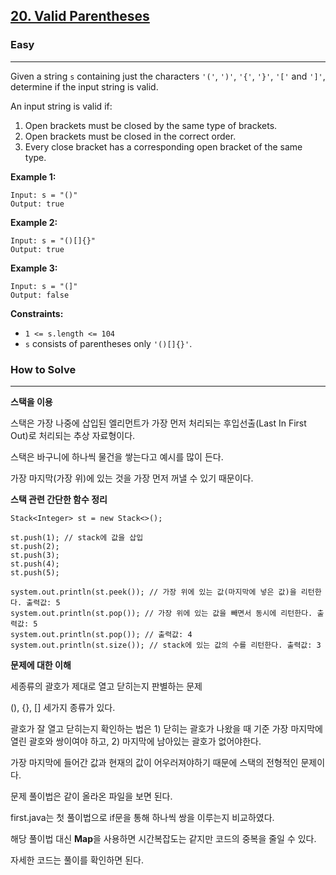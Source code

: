 ## [20\. Valid Parentheses](https://leetcode.com/problems/valid-parentheses/)

### Easy

---

Given a string `s` containing just the characters `'('`, `')'`, `'{'`, `'}'`, `'['` and `']'`, determine if the input string is valid.

An input string is valid if:

1.  Open brackets must be closed by the same type of brackets.
2.  Open brackets must be closed in the correct order.
3.  Every close bracket has a corresponding open bracket of the same type.

**Example 1:**

```
Input: s = "()"
Output: true
```

**Example 2:**

```
Input: s = "()[]{}"
Output: true
```

**Example 3:**

```
Input: s = "(]"
Output: false
```

**Constraints:**

-   `1 <= s.length <= 104`
-   `s` consists of parentheses only `'()[]{}'`.

### How to Solve

---

**스택을 이용**

스택은 가장 나중에 삽입된 엘리먼트가 가장 먼저 처리되는 후입선출(Last In First Out)로 처리되는 추상 자료형이다.

스택은 바구니에 하나씩 물건을 쌓는다고 예시를 많이 든다.

가장 마지막(가장 위)에 있는 것을 가장 먼저 꺼낼 수 있기 때문이다.

**스택 관련 간단한 함수 정리**

```
Stack<Integer> st = new Stack<>();

st.push(1); // stack에 값을 삽입
st.push(2);
st.push(3);
st.push(4);
st.push(5);

system.out.println(st.peek()); // 가장 위에 있는 값(마지막에 넣은 값)을 리턴한다. 출력값: 5
system.out.println(st.pop()); // 가장 위에 있는 값을 빼면서 동시에 리턴한다. 출력값: 5
system.out.println(st.pop()); // 출력값: 4
system.out.println(st.size()); // stack에 있는 값의 수를 리턴한다. 출력값: 3
```

**문제에 대한 이해**

세종류의 괄호가 제대로 열고 닫히는지 판별하는 문제

(), {}, \[\] 세가지 종류가 있다.

괄호가 잘 열고 닫히는지 확인하는 법은 1) 닫히는 괄호가 나왔을 때 기준 가장 마지막에 열린 괄호와 쌍이여야 하고, 2) 마지막에 남아있는 괄호가 없어야한다.

가장 마지막에 들어간 값과 현재의 값이 어우러져야하기 때문에 스택의 전형적인 문제이다.

문제 풀이법은 같이 올라온 파일을 보면 된다.

first.java는 첫 풀이법으로 if문을 통해 하나씩 쌍을 이루는지 비교하였다.

해당 풀이법 대신 **Map**을 사용하면 시간복잡도는 같지만 코드의 중복을 줄일 수 있다.

자세한 코드는 풀이를 확인하면 된다.